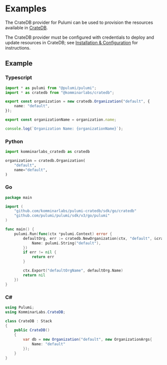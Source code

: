 # Examples

The CrateDB provider for Pulumi can be used to provision the resources available in [CrateDB](https://cratedb.com/database/).

The CrateDB provider must be configured with credentials to deploy and update resources in CrateDB; see [Installation & Configuration](./usage) for instructions.

## Example

### Typescript

```typescript
import * as pulumi from "@pulumi/pulumi";
import * as cratedb from "@komminarlabs/cratedb";

export const organization = new cratedb.Organization("default", {
    name: "default",
});

export const organizationName = organization.name;

console.log(`Organization Name: {organizationName}`);
```

### Python

```python
import komminarlabs_cratedb as cratedb

organization = cratedb.Organization(
    "default",
    name="default",
)
```

### Go

```go
package main

import (
	"github.com/komminarlabs/pulumi-cratedb/sdk/go/cratedb"
	"github.com/pulumi/pulumi/sdk/v3/go/pulumi"
)

func main() {
	pulumi.Run(func(ctx *pulumi.Context) error {
		defaultOrg, err := cratedb.NewOrganization(ctx, "default", &cratedb.OrganizationArgs{
			Name: pulumi.String("default"),
		})
		if err != nil {
			return err
		}

		ctx.Export("defaultOrgName", defaultOrg.Name)
		return nil
	})
}
```

### C#

```csharp
using Pulumi;
using KomminarLabs.CrateDB;

class CrateDB : Stack
{
    public CrateDB()
    {
        var db = new Organization("default", new OrganizationArgs{
            Name: "default"
        });
    }
}
```
